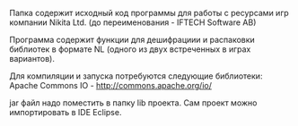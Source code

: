 Папка содержит исходный код программы для работы с ресурсами игр компании Nikita Ltd. (до переименования - IFTECH Software AB)

Программа содержит функции для дешифрациии и распаковки библиотек в формате NL (одного из двух встреченных в играх вариантов).

Для компиляции и запуска потребуются следующие библиотеки:
	Apache Commons IO - http://commons.apache.org/io/

jar файл надо поместить в папку lib проекта. Сам проект можно импортировать в IDE Eclipse.
